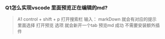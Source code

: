 ### Q1怎么实现vscode 里面预览正在编辑的md?
> A1 control + shift + p  打开搜索栏 输入： markDown 就会有对应的提示 里面选择 打开预览 选项 就会新开一个tab 预览md 成功 不需要安装额外插件